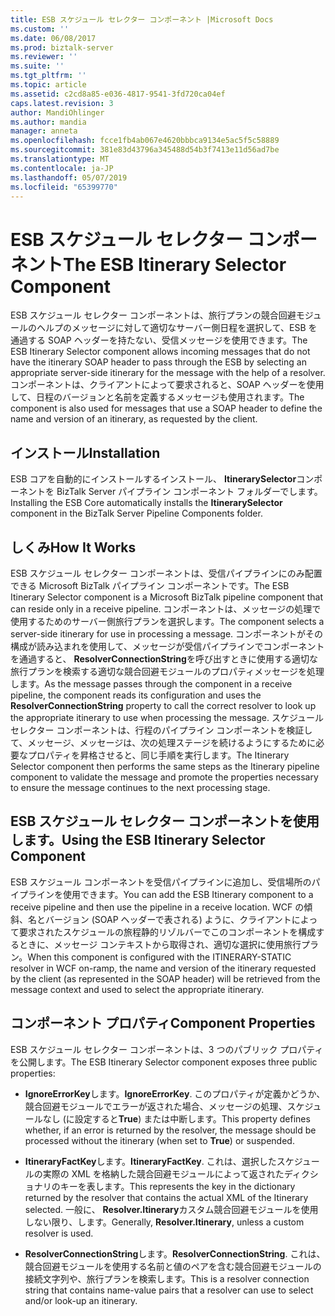 ```yaml
---
title: ESB スケジュール セレクター コンポーネント |Microsoft Docs
ms.custom: ''
ms.date: 06/08/2017
ms.prod: biztalk-server
ms.reviewer: ''
ms.suite: ''
ms.tgt_pltfrm: ''
ms.topic: article
ms.assetid: c2cd8a85-e036-4817-9541-3fd720ca04ef
caps.latest.revision: 3
author: MandiOhlinger
ms.author: mandia
manager: anneta
ms.openlocfilehash: fcce1fb4ab067e4620bbbca9134e5ac5f5c58889
ms.sourcegitcommit: 381e83d43796a345488d54b3f7413e11d56ad7be
ms.translationtype: MT
ms.contentlocale: ja-JP
ms.lasthandoff: 05/07/2019
ms.locfileid: "65399770"
---
```

# <a name="the-esb-itinerary-selector-component"></a><span data-ttu-id="02922-102">ESB スケジュール セレクター コンポーネント</span><span class="sxs-lookup"><span data-stu-id="02922-102">The ESB Itinerary Selector Component</span></span>
<span data-ttu-id="02922-103">ESB スケジュール セレクター コンポーネントは、旅行プランの競合回避モジュールのヘルプのメッセージに対して適切なサーバー側日程を選択して、ESB を通過する SOAP ヘッダーを持たない、受信メッセージを使用できます。</span><span class="sxs-lookup"><span data-stu-id="02922-103">The ESB Itinerary Selector component allows incoming messages that do not have the itinerary SOAP header to pass through the ESB by selecting an appropriate server-side itinerary for the message with the help of a resolver.</span></span> <span data-ttu-id="02922-104">コンポーネントは、クライアントによって要求されると、SOAP ヘッダーを使用して、日程のバージョンと名前を定義するメッセージも使用されます。</span><span class="sxs-lookup"><span data-stu-id="02922-104">The component is also used for messages that use a SOAP header to define the name and version of an itinerary, as requested by the client.</span></span>  
  
## <a name="installation"></a><span data-ttu-id="02922-105">インストール</span><span class="sxs-lookup"><span data-stu-id="02922-105">Installation</span></span>  
 <span data-ttu-id="02922-106">ESB コアを自動的にインストールするインストール、 **ItinerarySelector**コンポーネントを BizTalk Server パイプライン コンポーネント フォルダーでします。</span><span class="sxs-lookup"><span data-stu-id="02922-106">Installing the ESB Core automatically installs the **ItinerarySelector** component in the BizTalk Server Pipeline Components folder.</span></span>  
  
## <a name="how-it-works"></a><span data-ttu-id="02922-107">しくみ</span><span class="sxs-lookup"><span data-stu-id="02922-107">How It Works</span></span>  
 <span data-ttu-id="02922-108">ESB スケジュール セレクター コンポーネントは、受信パイプラインにのみ配置できる Microsoft BizTalk パイプライン コンポーネントです。</span><span class="sxs-lookup"><span data-stu-id="02922-108">The ESB Itinerary Selector component is a Microsoft BizTalk pipeline component that can reside only in a receive pipeline.</span></span> <span data-ttu-id="02922-109">コンポーネントは、メッセージの処理で使用するためのサーバー側旅行プランを選択します。</span><span class="sxs-lookup"><span data-stu-id="02922-109">The component selects a server-side itinerary for use in processing a message.</span></span> <span data-ttu-id="02922-110">コンポーネントがその構成が読み込まれを使用して、メッセージが受信パイプラインでコンポーネントを通過すると、 **ResolverConnectionString**を呼び出すときに使用する適切な旅行プランを検索する適切な競合回避モジュールのプロパティメッセージを処理します。</span><span class="sxs-lookup"><span data-stu-id="02922-110">As the message passes through the component in a receive pipeline, the component reads its configuration and uses the **ResolverConnectionString** property to call the correct resolver to look up the appropriate itinerary to use when processing the message.</span></span> <span data-ttu-id="02922-111">スケジュール セレクター コンポーネントは、行程のパイプライン コンポーネントを検証して、メッセージ、メッセージは、次の処理ステージを続けるようにするために必要なプロパティを昇格させると、同じ手順を実行します。</span><span class="sxs-lookup"><span data-stu-id="02922-111">The Itinerary Selector component then performs the same steps as the Itinerary pipeline component to validate the message and promote the properties necessary to ensure the message continues to the next processing stage.</span></span>  
  
## <a name="using-the-esb-itinerary-selector-component"></a><span data-ttu-id="02922-112">ESB スケジュール セレクター コンポーネントを使用します。</span><span class="sxs-lookup"><span data-stu-id="02922-112">Using the ESB Itinerary Selector Component</span></span>  
 <span data-ttu-id="02922-113">ESB スケジュール コンポーネントを受信パイプラインに追加し、受信場所のパイプラインを使用できます。</span><span class="sxs-lookup"><span data-stu-id="02922-113">You can add the ESB Itinerary component to a receive pipeline and then use the pipeline in a receive location.</span></span> <span data-ttu-id="02922-114">WCF の傾斜、名とバージョン (SOAP ヘッダーで表される) ように、クライアントによって要求されたスケジュールの旅程静的リゾルバーでこのコンポーネントを構成するときに、メッセージ コンテキストから取得され、適切な選択に使用旅行プラン。</span><span class="sxs-lookup"><span data-stu-id="02922-114">When this component is configured with the ITINERARY-STATIC resolver in WCF on-ramp, the name and version of the itinerary requested by the client (as represented in the SOAP header) will be retrieved from the message context and used to select the appropriate itinerary.</span></span>  
  
## <a name="component-properties"></a><span data-ttu-id="02922-115">コンポーネント プロパティ</span><span class="sxs-lookup"><span data-stu-id="02922-115">Component Properties</span></span>  
 <span data-ttu-id="02922-116">ESB スケジュール セレクター コンポーネントは、3 つのパブリック プロパティを公開します。</span><span class="sxs-lookup"><span data-stu-id="02922-116">The ESB Itinerary Selector component exposes three public properties:</span></span>  
  
-   <span data-ttu-id="02922-117">**IgnoreErrorKey**します。</span><span class="sxs-lookup"><span data-stu-id="02922-117">**IgnoreErrorKey**.</span></span> <span data-ttu-id="02922-118">このプロパティが定義かどうか、競合回避モジュールでエラーが返された場合、メッセージの処理、スケジュールなし (に設定すると**True**) または中断します。</span><span class="sxs-lookup"><span data-stu-id="02922-118">This property defines whether, if an error is returned by the resolver, the message should be processed without the itinerary (when set to **True**) or suspended.</span></span>  
  
-   <span data-ttu-id="02922-119">**ItineraryFactKey**します。</span><span class="sxs-lookup"><span data-stu-id="02922-119">**ItineraryFactKey**.</span></span> <span data-ttu-id="02922-120">これは、選択したスケジュールの実際の XML を格納した競合回避モジュールによって返されたディクショナリのキーを表します。</span><span class="sxs-lookup"><span data-stu-id="02922-120">This represents the key in the dictionary returned by the resolver that contains the actual XML of the Itinerary selected.</span></span> <span data-ttu-id="02922-121">一般に、 **Resolver.Itinerary**カスタム競合回避モジュールを使用しない限り、します。</span><span class="sxs-lookup"><span data-stu-id="02922-121">Generally, **Resolver.Itinerary**, unless a custom resolver is used.</span></span>  
  
-   <span data-ttu-id="02922-122">**ResolverConnectionString**します。</span><span class="sxs-lookup"><span data-stu-id="02922-122">**ResolverConnectionString**.</span></span> <span data-ttu-id="02922-123">これは、競合回避モジュールを使用する名前と値のペアを含む競合回避モジュールの接続文字列や、旅行プランを検索します。</span><span class="sxs-lookup"><span data-stu-id="02922-123">This is a resolver connection string that contains name-value pairs that a resolver can use to select and/or look-up an itinerary.</span></span>